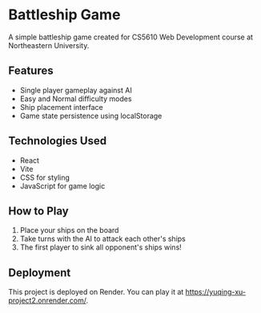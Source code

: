 # Battleship Game

A simple battleship game created for CS5610 Web Development course at Northeastern University.

## Features
- Single player gameplay against AI
- Easy and Normal difficulty modes
- Ship placement interface
- Game state persistence using localStorage

## Technologies Used
- React
- Vite
- CSS for styling
- JavaScript for game logic

## How to Play
1. Place your ships on the board
2. Take turns with the AI to attack each other's ships
3. The first player to sink all opponent's ships wins!

## Deployment
This project is deployed on Render. You can play it at https://yuqing-xu-project2.onrender.com/.



